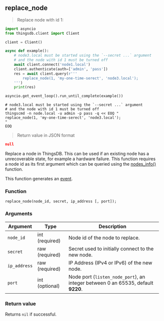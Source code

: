 ## replace_node

> Replace node with id 1:

```python
import asyncio
from thingsdb.client import Client

client = Client()

async def example():
    # node3.local must be started using the `--secret ...` argument
    # and the node with id 1 must be turned off
    await client.connect('node1.local')
    client.authenticate(auth=['admin', 'pass'])
    res = await client.query(r'''
        replace_node(1, 'my-one-time-serect', 'node3.local');
    ''')
    print(res)

asyncio.get_event_loop().run_until_complete(example())
```

```shell
# node3.local must be started using the `--secret ...` argument
# and the node with id 1 must be turned off
thingscmd -n node.local -u admin -p pass -q << EOQ "
replace_node(1, 'my-one-time-serect', 'node3.local');
"
EOQ
```

> Return value in JSON format

```json
null
```

Replace a node in ThingsDB. This can be used if an existing node has a
unrecoverable state, for example a hardware failure. This function requires
a node id as its first argument which can be queried using the [nodes_info()](#nodes_info)
function.


This function generates an [event](#events).

### Function
`replace_node(node_id, secret, ip_address [, port]);`


### Arguments
Argument | Type | Description
-------- | ---- | -----------
`node_id` | int (required) | Node id of the node to replace.
`secret` | raw (required) | Secret used to initially connect to the new node.
`ip_address` | raw (required) | IP Address (IPv4 or IPv6) of the new node.
`port` | int (optional) | Node port (`listen_node_port`), an integer between 0 an 65535, default **9220**.


### Return value
Returns `nil` if successful.